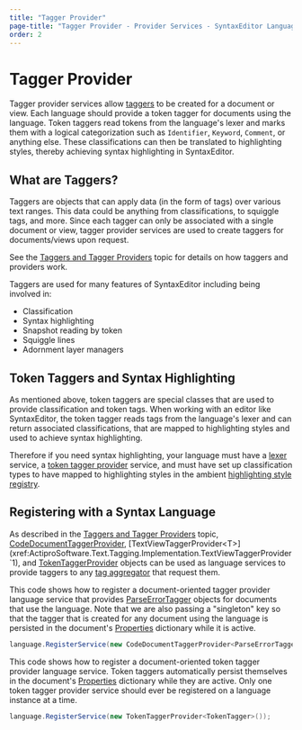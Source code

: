 ```yaml
---
title: "Tagger Provider"
page-title: "Tagger Provider - Provider Services - SyntaxEditor Language Creation Guide"
order: 2
---
```

# Tagger Provider

Tagger provider services allow [taggers](../../text-parsing/tagging/taggers.md) to be created for a document or view.  Each language should provide a token tagger for documents using the language.  Token taggers read tokens from the language's lexer and marks them with a logical categorization such as `Identifier`, `Keyword`, `Comment`, or anything else.  These classifications can then be translated to highlighting styles, thereby achieving syntax highlighting in SyntaxEditor.

## What are Taggers?

Taggers are objects that can apply data (in the form of tags) over various text ranges.  This data could be anything from classifications, to squiggle tags, and more.  Since each tagger can only be associated with a single document or view, tagger provider services are used to create taggers for documents/views upon request.

See the [Taggers and Tagger Providers](../../text-parsing/tagging/taggers.md) topic for details on how taggers and providers work.

Taggers are used for many features of SyntaxEditor including being involved in:

- Classification
- Syntax highlighting
- Snapshot reading by token
- Squiggle lines
- Adornment layer managers

## Token Taggers and Syntax Highlighting

As mentioned above, token taggers are special classes that are used to provide classification and token tags.  When working with an editor like SyntaxEditor, the token tagger reads tags from the language's lexer and can return associated classifications, that are mapped to highlighting styles and used to achieve syntax highlighting.

Therefore if you need syntax highlighting, your language must have a [lexer](../feature-services/lexer.md) service, a [token tagger provider](../../text-parsing/tagging/taggers.md) service, and must have set up classification types to have mapped to highlighting styles in the ambient [highlighting style registry](../../user-interface/styles/highlighting-style-registries.md).

## Registering with a Syntax Language

As described in the [Taggers and Tagger Providers](../../text-parsing/tagging/taggers.md) topic, [CodeDocumentTaggerProvider<T>](xref:ActiproSoftware.Text.Tagging.Implementation.CodeDocumentTaggerProvider`1), [TextViewTaggerProvider<T>](xref:ActiproSoftware.Text.Tagging.Implementation.TextViewTaggerProvider`1), and [TokenTaggerProvider<T>](xref:ActiproSoftware.Text.Tagging.Implementation.TokenTaggerProvider`1) objects can be used as language services to provide taggers to any [tag aggregator](../../text-parsing/tagging/tag-aggregators.md) that request them.

This code shows how to register a document-oriented tagger provider language service that provides [ParseErrorTagger](xref:ActiproSoftware.Text.Tagging.Implementation.ParseErrorTagger) objects for documents that use the language.  Note that we are also passing a "singleton" key so that the tagger that is created for any document using the language is persisted in the document's [Properties](xref:ActiproSoftware.Text.ICodeDocument.Properties) dictionary while it is active.

```csharp
language.RegisterService(new CodeDocumentTaggerProvider<ParseErrorTagger>(typeof(ParseErrorTagger)));
```

This code shows how to register a document-oriented token tagger provider language service.  Token taggers automatically persist themselves in the document's [Properties](xref:ActiproSoftware.Text.ICodeDocument.Properties) dictionary while they are active.  Only one token tagger provider service should ever be registered on a language instance at a time.

```csharp
language.RegisterService(new TokenTaggerProvider<TokenTagger>());
```
